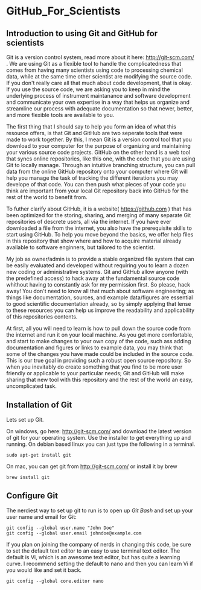 GitHub_For_Scientists
=============================

Introduction to using Git and GitHub for scientists
----------------------------------------

Git is a version control system, read more about it here: http://git-scm.com/ . We are using Git as a flexible tool to handle the complicatedness that comes from having many scientists using code to processing chemical data, while at the same time other scientist are modifying the source code. If you don't really care all that much about code development, that is okay. If you use the source code, we are asking you to keep in mind the underlying process of instrument maintanance and software development and communicate your own expertise in a way that helps us organize and streamline our process with adequate documentation so that newer, better, and more flexible tools are available to you.

The first thing that I should say to help you form an idea of what this resource offers, is that Git and GitHub are two seperate tools that were made to work together. By this, I mean Git is a version control tool that you download to your computer for the purpose of organizing and maintaining your various source code projects. GitHub on the other hand is a web tool that syncs online repositories, like this one, with the code that you are using Git to locally manage. Through an intuitive branching structure, you can pull data from the online GitHub repository onto your computer where Git will help you manage the task of tracking the different iterations you may develope of that code. You can then push what pieces of your code you think are important from your local Git repository back into GitHub for the rest of the world to benefit from.

To futher clarify about GitHub, it is a website( https://github.com ) that has been optimized for the storing, sharing, and merging of many separate Git repositories of descrete users, all via the internet. If you have ever downloaded a file from the internet, you also have the  prerequisite skills to start using GitHub. To help you move beyond the basics, we offer help files in this repository that show where and how to acquire material already available to software enginners, but tailored to the scientist.

My job as owner/admin is to provide a stable organized file system that can be easily evaluated and developed without requiring you to learn a dozen new coding or administrative systems. Git and GitHub allow anyone (with the predefined access) to hack away at the fundamental source code whithout having to constantly ask for my permission first. So please, hack away! You don't need to know all that much about software engineering; as things like documentation, sources, and example data/figures are essential to good scientific documentation already, so by simply applying that lense to these resources you can help us improve the readability and applicability of this repositories contents.

At first, all you will need to learn is how to pull down the source code from the internet and run it on your local machine. As you get more comfortable, and start to make changes to your own copy of the code, such ass adding documentation and figures or links to example data, you may think that some of the changes you have made could be included in the source code. This is our true goal in providing such a robust open source repository. So when you inevitably do create something that you find to be more user friendly or applicable to your particular needs; Git and GitHub will make sharing that new tool with this repository and the rest of the world an easy, uncomplicated task.

Installation of Git
-------------------

Lets set up Git.

On windows, go here: http://git-scm.com/ and download the latest version of git for your operating system. Use the installer to get everything up and running. On debian based linux you can just type the following in a terminal.

``` shell
sudo apt-get install git
```

On mac, you can get git from http://git-scm.com/ or install it by brew
``` shell
brew install git
```

Configure Git
-------------

The nerdiest way to set up git to run is to open up *Git Bash* and set up your user name and email for Git:
``` git
git config --global user.name "John Doe"
git config --global user.email johndoe@example.com
```

If you plan on joining the company of nerds in changing this code, be sure to set the default text editor to an easy to use terminal text editor. The default is Vi, which is an awesome text editor, but has quite a learning curve. I recommend setting the default to nano and then you can learn Vi if you would like and set it back.

``` git
git config --global core.editor nano
```
